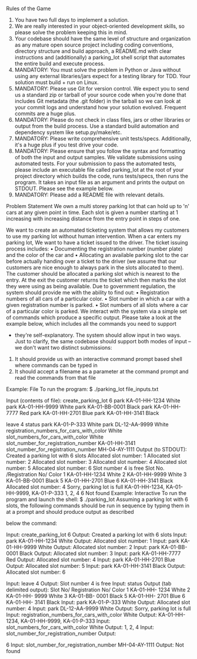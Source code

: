 Rules of the Game
1. You have two full days to implement a solution.
2. We are really interested in your object-oriented development skills, so please solve the
problem keeping this in mind.
3. Your codebase should have the same level of structure and organization as any mature
open source project including coding conventions, directory structure and build
approach, a README.md with clear instructions and (additionally) a parking_lot shell
script that automates the entire build and execute process.
4. MANDATORY: You must solve the problem in Python or Java without using any external
libraries/jars expect for a testing library for TDD. Your solution must build + run on
Linux.
5. MANDATORY: Please use Git for version control. We expect you to send us a standard
zip or tarball of your source code when you're done that includes Git metadata (the .git
folder) in the tarball so we can look at your commit logs and understand how your
solution evolved. Frequent commits are a huge plus.
6. MANDATORY: Please do not check in class files, jars or other libraries or output from the
build process. Use a standard build automation and dependency system like
setup.py/make/etc.
7. MANDATORY: Please write comprehensive unit tests/specs. Additionally, it's a huge plus
if you test drive your code.
8. MANDATORY: Please ensure that you follow the syntax and formatting of both the input
and output samples. We validate submissions using automated tests. For your
submission to pass the automated tests, please include an executable file called
parking_lot at the root of your project directory which builds the code, runs tests/specs,
then runs the program. It takes an input file as an argument and prints the output on
STDOUT. Please see the example below.
9. MANDATORY: Please add a README file with relevant details.

Problem Statement
We own a multi storey parking lot that can hold up to 'n' cars at any given point in time.
Each slot is given a number starting at 1 increasing with increasing distance from the entry
point in steps of one.

We want to create an automated ticketing system that allows my customers to use my parking
lot without human intervention. When a car enters my parking lot, We want to have a ticket
issued to the driver. The ticket issuing process includes:
• Documenting the registration number (number plate) and the color of the car and
• Allocating an available parking slot to the car before actually handing over a ticket to the
driver (we assume that our customers are nice enough to always park in the slots
allocated to them).
The customer should be allocated a parking slot which is nearest to the entry. At the exit the
customer returns the ticket which then marks the slot they were using as being available.
Due to government regulation, the system should provide me with the ability to find out:
• Registration numbers of all cars of a particular color.
• Slot number in which a car with a given registration number is parked.
• Slot numbers of all slots where a car of a particular color is parked.
We interact with the system via a simple set of commands which produce a specific output.
Please take a look at the example below, which includes all the commands you need to support
- they're self-explanatory.
The system should allow input in two ways. Just to clarify, the same codebase should support
both modes of input – we don't want two distinct submissions:
1. It should provide us with an interactive command prompt based shell where commands
can be typed in
2. It should accept a filename as a parameter at the command prompt and read the
commands from that file

Example: File
To run the program:
$ ./parking_lot file_inputs.txt

Input (contents of file):
create_parking_lot 6
park KA-01-HH-1234 White
park KA-01-HH-9999 White
park KA-01-BB-0001 Black
park KA-01-HH-7777 Red
park KA-01-HH-2701 Blue
park KA-01-HH-3141 Black

leave 4
status
park KA-01-P-333 White
park DL-12-AA-9999 White
registration_numbers_for_cars_with_color White
slot_numbers_for_cars_with_color White
slot_number_for_registration_number KA-01-HH-3141
slot_number_for_registration_number MH-04-AY-1111
Output (to STDOUT):
Created a parking lot with 6 slots
Allocated slot number: 1
Allocated slot number: 2
Allocated slot number: 3
Allocated slot number: 4
Allocated slot number: 5
Allocated slot number: 6
Slot number 4 is free
Slot No. /Registration No/ Color
1 KA-01-HH-1234 White
2 KA-01-HH-9999 White
3 KA-01-BB-0001 Black
5 KA-01-HH-2701 Blue
6 KA-01-HH-3141 Black
Allocated slot number: 4
Sorry, parking lot is full
KA-01-HH-1234, KA-01-HH-9999, KA-01-P-333
1, 2, 4
6
Not found
Example: Interactive
To run the program and launch the shell:
$ ./parking_lot
Assuming a parking lot with 6 slots, the following commands should be run in
sequence by typing them in at a prompt and should produce output as described

below the command:

Input:
create_parking_lot 6
Output:
Created a parking lot with 6 slots
Input:
park KA-01-HH-1234 White
Output:
Allocated slot number: 1
Input:
park KA-01-HH-9999 White
Output:
Allocated slot number: 2
Input:
park KA-01-BB-0001 Black
Output:
Allocated slot number: 3
Input:
park KA-01-HH-7777 Red
Output:
Allocated slot number: 4
Input:
park KA-01-HH-2701 Blue
Output:
Allocated slot number: 5
Input:
park KA-01-HH-3141 Black
Output:
Allocated slot number: 6

Input:
leave 4
Output:
Slot number 4 is free
Input:
status
Output (tab delimited output):
Slot No/ Registration No/ Color
1 KA-01-HH- 1234 White
2 KA-01-HH- 9999 White
3 KA-01-BB- 0001 Black
5 KA-01-HH- 2701 Blue
6 KA-01-HH- 3141 Black
Input:
park KA-01-P-333 White
Output:
Allocated slot number: 4
Input:
park DL-12-AA-9999 White
Output:
Sorry, parking lot is full
Input:
registration_numbers_for_cars_with_color White
Output:
KA-01-HH-1234, KA-01-HH-9999, KA-01-P-333
Input:
slot_numbers_for_cars_with_color White
Output:
1, 2, 4
Input:
slot_number_for_registration_number
Output:

6
Input:
slot_number_for_registration_number MH-04-AY-1111
Output:
Not found